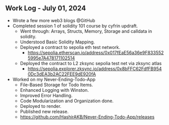 ## Work Log - July 01, 2024

- Wrote a few more web3 blogs @GitHub
- Completed session 1 of solidity 101 course by cyfrin updraft.
    - Went through: Arrays, Structs, Memory, Storage and calldata in solidity.
    - Understood Basic Solidity Mapping.
    - Deployed a contract to sepolia eth test network.
        - https://sepolia.etherscan.io/address/0x017fEaE56a36e9F8335525995e7A478171102514
    - Deployed the contract to L2 zksync sepolia test net via zksync atlas
        - https://sepolia.explorer.zksync.io/address/0x8bFFC62FdfFB9540Dc3dEA3b2AC22FEE9dE920fA
- Worked on my Never-Ending-Todo-App
    - File-Based Storage for Todo Items.
    - Enhanced Logging with Winston.
    - Improved Error Handling.
    - Code Modularization and Organization done.
    - Deployed to render.
    - Published new release.
    - https://github.com/HashirAKB/Never-Ending-Todo-App/releases